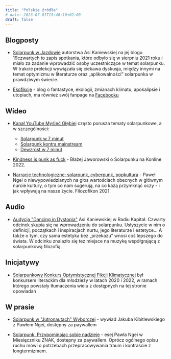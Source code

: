 ```yaml
---
title: "Polskie źródła"
# date: 2023-07-01T15:46:16+02:00
draft: false
---
```


## Blogposty

- [Solarpunk w Jazdowie](https://19czwartych.art.blog/2021/09/07/solarpunk-spotkanie-jazdow2021/) autorstwa Asi Kaniewskiej na jej blogu 19czwartych to zapis spotkania, które odbyło się w sierpniu 2021 roku i miało za zadanie wprowadzić osoby uczestniczące w temat solarpunku. W trakcie prelekcji wywiązała się ciekawa dyskusja, między innymi na temat optymizmu w literaturze oraz „aplikowalności” solarpunka w prawdziwym świecie.


- [Ekofikcje](https://wordsmith.social/ekofikcje/) - blog o fantastyce, ekologii, zmianach klimatu, apokalipsie i utopiach, ma również swój fanpage na [Facebooku](https://www.facebook.com/ekofikcje)

## Wideo

- [Kanał YouTube Myśleć Głębiej](https://www.youtube.com/c/My%C5%9Ble%C4%87G%C5%82%C4%99biej) często porusza tematy solarpunkowe, a w szczególności:
  - [Solarpunk w 7 minut](https://www.youtube.com/watch?v=HUcrDWY-N4k)
  - [Solarpunk kontra mainstream](https://www.youtube.com/watch?v=kCBkB8Fes5c)
  - [Dewzrost w 7 minut](https://www.youtube.com/watch?v=3EnHP1enFhM)

- [Kindness is punk as fuck](https://www.youtube.com/watch?v=e8B_tbVW0hE) - Błażej Jaworowski o Solarpunku na Konline 2022.

- [Narracje technologiczne: solarpunk, cyberpunk, popkultura](https://www.youtube.com/watch?v=gsShFsagy0U) - Paweł Ngei o niewypowiedzianych na głos wartościach obecnych w głównym nurcie kultury, o tym co nam sugerują, na co każą przymknąć oczy - i jak wpływają na nasze życie. Filozofikon 2021.

## Audio

- [Audycja "Dancing in Dystopia"](https://radiokapital.pl/shows/dancing-in-dystopia/04-solarpunk-wstep/) Asi Kaniewskiej w Radiu Kapitał. Czwarty odcinek skupia się na wprowadzeniu do solarpunku. Usłyszycie w nim o definicji, początkach i inspiracjach nurtu, jego literaturze i estetyce… A także o tym, czy sama estetyka bez „przekazu” wnosi coś lepszego do świata. W odcinku znalazło się tez miejsce na muzykę współgrającą z solarpunkową filozofią.


## Inicjatywy

- [Solarpunkowy Konkurs Optymistycznej Fikcji Klimatycznej](https://solarpunk.edu.pl/) był konkursem literackim dla młodzieży w latach 2020 i 2022, w ramach którego powstały tłumaczenia wielu z dostępnych na tej stronie opowiadań

## W prasie

- [Solarpunk w "Jutronautach" Wyborczej](https://wyborcza.pl/magazyn/7,124059,29139718,haker-i-aktywista-klimatyczny-mam-dosc-iron-mana-batmana.html) - wywiad Jakuba Kibitlewskiego z Pawłem Ngei, dostępny za paywallem

- [Solarpunk. Przypominając sobie nadzieję](https://www.miesiecznik.znak.com.pl/solarpunk-przypominajac-sobie-nadzieje/) - esej Pawła Ngei w Miesięczniku ZNAK, dostepny za paywallem. Oprócz ogólnego opisu ruchu mówi o potrzebach przepracowywania traum i kontraście z longtermizmem. 